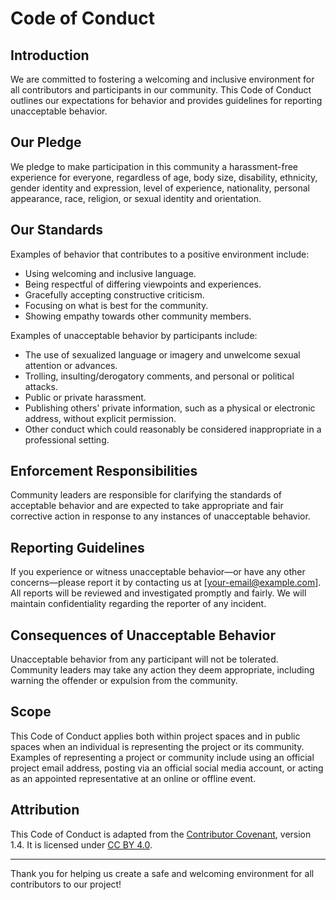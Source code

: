 # Code of Conduct

## Introduction

We are committed to fostering a welcoming and inclusive environment for all contributors and participants in our community. This Code of Conduct outlines our expectations for behavior and provides guidelines for reporting unacceptable behavior.

## Our Pledge

We pledge to make participation in this community a harassment-free experience for everyone, regardless of age, body size, disability, ethnicity, gender identity and expression, level of experience, nationality, personal appearance, race, religion, or sexual identity and orientation.

## Our Standards

Examples of behavior that contributes to a positive environment include:

- Using welcoming and inclusive language.
- Being respectful of differing viewpoints and experiences.
- Gracefully accepting constructive criticism.
- Focusing on what is best for the community.
- Showing empathy towards other community members.

Examples of unacceptable behavior by participants include:

- The use of sexualized language or imagery and unwelcome sexual attention or advances.
- Trolling, insulting/derogatory comments, and personal or political attacks.
- Public or private harassment.
- Publishing others' private information, such as a physical or electronic address, without explicit permission.
- Other conduct which could reasonably be considered inappropriate in a professional setting.

## Enforcement Responsibilities

Community leaders are responsible for clarifying the standards of acceptable behavior and are expected to take appropriate and fair corrective action in response to any instances of unacceptable behavior.

## Reporting Guidelines

If you experience or witness unacceptable behavior—or have any other concerns—please report it by contacting us at [your-email@example.com]. All reports will be reviewed and investigated promptly and fairly. We will maintain confidentiality regarding the reporter of any incident.

## Consequences of Unacceptable Behavior

Unacceptable behavior from any participant will not be tolerated. Community leaders may take any action they deem appropriate, including warning the offender or expulsion from the community.

## Scope

This Code of Conduct applies both within project spaces and in public spaces when an individual is representing the project or its community. Examples of representing a project or community include using an official project email address, posting via an official social media account, or acting as an appointed representative at an online or offline event.

## Attribution

This Code of Conduct is adapted from the [Contributor Covenant](https://www.contributor-covenant.org), version 1.4. It is licensed under [CC BY 4.0](https://creativecommons.org/licenses/by/4.0/).

---

Thank you for helping us create a safe and welcoming environment for all contributors to our project!
